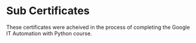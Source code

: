 # Sub Certificates

These certificates were acheived in the process of completing the Google IT Automation with Python course.
